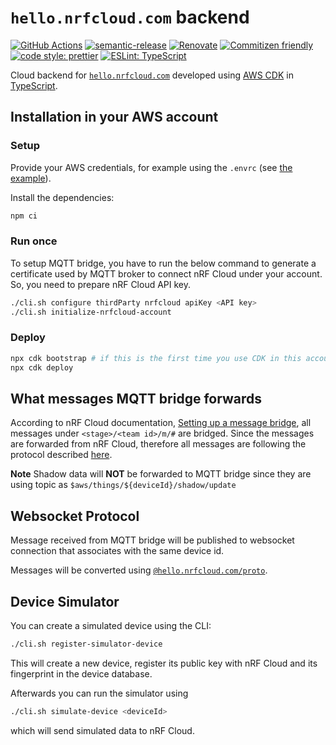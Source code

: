 # `hello.nrfcloud.com` backend

[![GitHub Actions](https://github.com/hello-nrfcloud/backend/workflows/Test%20and%20Release/badge.svg)](https://github.com/hello-nrfcloud/backend/actions/workflows/test-and-release.yaml)
[![semantic-release](https://img.shields.io/badge/%20%20%F0%9F%93%A6%F0%9F%9A%80-semantic--release-e10079.svg)](https://github.com/semantic-release/semantic-release)
[![Renovate](https://img.shields.io/badge/renovate-enabled-brightgreen.svg)](https://renovatebot.com)
[![Commitizen friendly](https://img.shields.io/badge/commitizen-friendly-brightgreen.svg)](http://commitizen.github.io/cz-cli/)
[![code style: prettier](https://img.shields.io/badge/code_style-prettier-ff69b4.svg)](https://github.com/prettier/prettier/)
[![ESLint: TypeScript](https://img.shields.io/badge/ESLint-TypeScript-blue.svg)](https://github.com/typescript-eslint/typescript-eslint)

Cloud backend for [`hello.nrfcloud.com`](https://github.com/hello-nrfcloud/web)
developed using [AWS CDK](https://aws.amazon.com/cdk) in
[TypeScript](https://www.typescriptlang.org/).

## Installation in your AWS account

### Setup

Provide your AWS credentials, for example using the `.envrc` (see
[the example](.envrc.example)).

Install the dependencies:

```bash
npm ci
```

### Run once

To setup MQTT bridge, you have to run the below command to generate a
certificate used by MQTT broker to connect nRF Cloud under your account. So, you
need to prepare nRF Cloud API key.

```bash
./cli.sh configure thirdParty nrfcloud apiKey <API key>
./cli.sh initialize-nrfcloud-account
```

### Deploy

```bash
npx cdk bootstrap # if this is the first time you use CDK in this account
npx cdk deploy
```

## What messages MQTT bridge forwards

According to nRF Cloud documentation,
[Setting up a message bridge](https://docs.nrfcloud.com/Devices/Messages/SetupMessageBridge/),
all messages under `<stage>/<team id>/m/#` are bridged. Since the messages are
forwarded from nRF Cloud, therefore all messages are following the protocol
described
[here](https://github.com/nRFCloud/application-protocols/tree/v1/schemas).

**Note** Shadow data will **NOT** be forwarded to MQTT bridge since they are
using topic as `$aws/things/${deviceId}/shadow/update`

## Websocket Protocol

Message received from MQTT bridge will be published to websocket connection that
associates with the same device id.

Messages will be converted using
[`@hello.nrfcloud.com/proto`](https://github.com/hello-nrfcloud/proto).

## Device Simulator

You can create a simulated device using the CLI:

```bash
./cli.sh register-simulator-device
```

This will create a new device, register its public key with nRF Cloud and its
fingerprint in the device database.

Afterwards you can run the simulator using

```bash
./cli.sh simulate-device <deviceId>
```

which will send simulated data to nRF Cloud.

